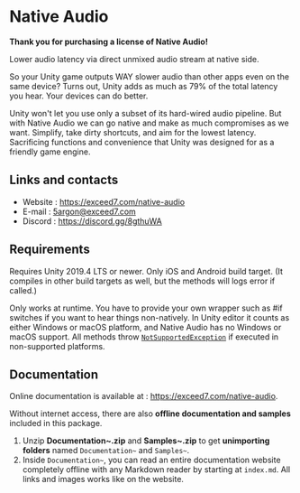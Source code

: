 # Native Audio

**Thank you for purchasing a license of Native Audio!**

Lower audio latency via direct unmixed audio stream at native side.

So your Unity game outputs WAY slower audio than other apps even on the same device? Turns out, Unity adds as much as 79% of the total latency you hear. Your devices can do better.

Unity won't let you use only a subset of its hard-wired audio pipeline. But with Native Audio we can go native and make as much compromises as we want. Simplify, take dirty shortcuts, and aim for the lowest latency. Sacrificing functions and convenience that Unity was designed for as a friendly game engine.

## Links and contacts

- Website : https://exceed7.com/native-audio
- E-mail : 5argon@exceed7.com
- Discord : https://discord.gg/8gthuWA

## Requirements

Requires Unity 2019.4 LTS or newer. Only iOS and Android build target. (It compiles in other build targets as well, but the methods will logs error if called.)

Only works at runtime. You have to provide your own wrapper such as #if switches if you want to hear things non-natively. In Unity editor it counts as either Windows or macOS platform, and Native Audio has no Windows or macOS support. All methods throw [`NotSupportedException`](https://docs.microsoft.com/en-us/dotnet/api/system.notsupportedexception) if executed in non-supported platforms.

## Documentation 

Online documentation is available at : https://exceed7.com/native-audio.

Without internet access, there are also **offline documentation and samples** included in this package.

1. Unzip **Documentation~.zip** and **Samples~.zip** to get **unimporting folders** named `Documentation~` and `Samples~`.
2. Inside `Documentation~`, you can read an entire documentation website completely offline with any Markdown reader by starting at `index.md`. All links and images works like on the website.